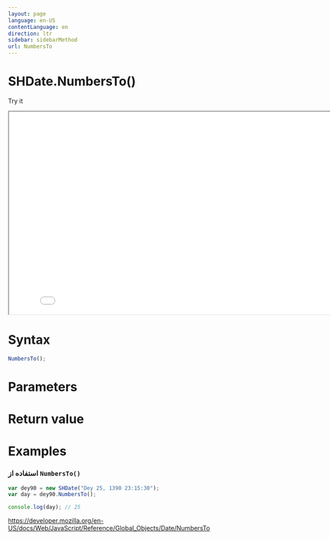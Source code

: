 ```yaml
---
layout: page
language: en-US
contentLanguage: en
direction: ltr
sidebar: sidebarMethod
url: NumbersTo
---
```


# SHDate.NumbersTo()

Try it

<iframe style="width: 830px; height: 460px;" src="/SHDateTime-js/examples/live.html?function=NumbersTo" title="MDN Web Docs Interactive Example" loading="lazy"></iframe>
<br/>

# Syntax

```js
NumbersTo();
```

# Parameters

# Return value

# Examples

### استفاده از <code dir="ltr">NumbersTo()</code>

```js
var dey90 = new SHDate("Dey 25, 1390 23:15:30");
var day = dey90.NumbersTo();

console.log(day); // 25
```

https://developer.mozilla.org/en-US/docs/Web/JavaScript/Reference/Global_Objects/Date/NumbersTo

